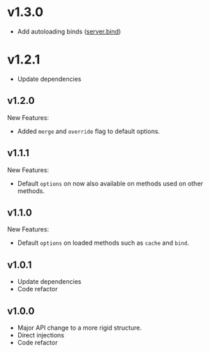 # v1.3.0
- Add autoloading binds ([server.bind](http://hapijs.com/api#serverbindcontext))

# v1.2.1
- Update dependencies

## v1.2.0
New Features:
- Added `merge` and `override` flag to default options.

## v1.1.1
New Features:
- Default `options` on now also available on methods used on other methods.

## v1.1.0
New Features:
- Default `options` on loaded methods such as `cache` and `bind`.

## v1.0.1
- Update dependencies
- Code refactor

## v1.0.0
- Major API change to a more rigid structure.
- Direct injections
- Code refactor
